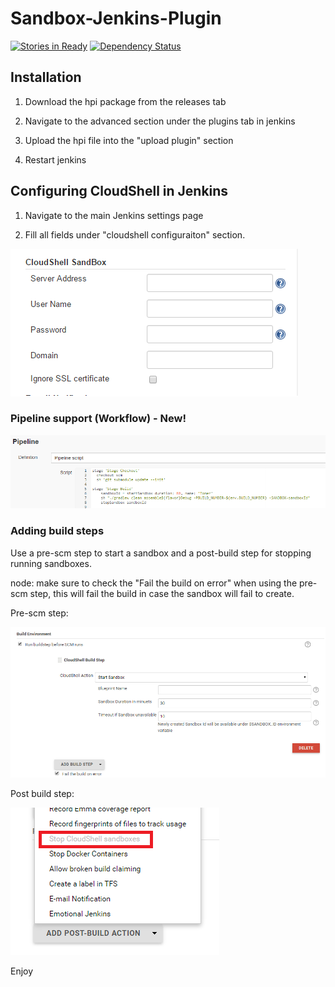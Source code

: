 # Sandbox-Jenkins-Plugin

[![Stories in Ready](https://badge.waffle.io/QualiSystems/Sandbox-Jenkins-Plugin.svg?label=ready&title=Ready)](http://waffle.io/QualiSystems/Sandbox-Jenkins-Plugin)
[![Dependency Status](https://dependencyci.com/github/QualiSystems/Sandbox-Jenkins-Plugin/badge)](https://dependencyci.com/github/QualiSystems/Sandbox-Jenkins-Plugin)

## Installation
1) Download the hpi package from the releases tab

2) Navigate to the advanced section under the plugins tab in jenkins

3) Upload the hpi file into the "upload plugin" section

4) Restart jenkins

## Configuring CloudShell in Jenkins
1) Navigate to the main Jenkins settings page

2) Fill all fields under "cloudshell configuraiton" section.

![Alt text](Pics/mainsetting.png?raw=true)

### Pipeline support (Workflow) - New!
![Alt text](Pics/pipeline.png?raw=true)

### Adding build steps
Use a pre-scm step to start a sandbox and a post-build step for stopping running sandboxes.

node: make sure to check the "Fail the build on error" when using the pre-scm step, this will fail the build in case the sandbox will fail to create.

Pre-scm step:

![Alt text](Pics/PreSCM.png?raw=true)

Post build step:

![Alt text](Pics/postBuild.png?raw=true)

Enjoy
